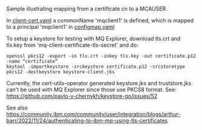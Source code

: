 Sample illustrating mapping from a certificate cn to a MCAUSER. 

In [client-cert.yaml](client-cert.yaml) a commonName 'mqclient1' is defined, which is mapped to a principal 'mqclient1' in [configmap.yaml](configmap.yaml)

To setup a keystore for testing with MQ Explorer, download tls.crt and tls.key from 'mq-client-certificate-tls-secret' and do:

```
openssl pkcs12 -export -in tls.crt -inkey tls.key -out certificate.p12 -name “certificate”
keytool -importkeystore -srckeystore certificate.p12 -srcstoretype pkcs12 -destkeystore keystore-client.jks
```

Currently, the cert-utils-operator generated keystore.jks and truststore.jks can't be used with MQ Explorer since those use PKCS8 format. See: https://github.com/pavlo-v-chernykh/keystore-go/issues/52

See also https://community.ibm.com/community/user/integration/blogs/arthur-barr/2022/11/24/authenticating-to-ibm-mq-using-tls-certificates
